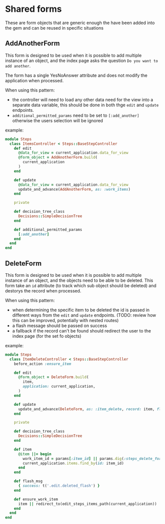 # Shared forms

These are form objects that are generic enough the have been added into the gem
and can be reused in specific situations

## AddAnotherForm

This form is designed to be used when it is possible to add multiple instance of
an object, and the index page asks the question `Do you want to add another`.

The form has a single YesNoAnswer attribute and does not modify the application
when processed.

When using this pattern:
*  the controller will need to load any other data need for
the view into a separate data variable, this should be done in both thge `edit`
and `update` endpoints.
* `additional_permitted_params` need to be set to `[:add_another]` otherwise
the users selection will be ignored

example:

```ruby
module Steps
  class ItemsController < Steps::BaseStepController
    def edit
      @data_for_view = current_application.data_for_view
      @form_object = AddAnotherForm.build(
        current_application
      )
    end

    def update
      @data_for_view = current_application.data_for_view
      update_and_advance(AddAnotherForm, as: :work_items)
    end

    private

    def decision_tree_class
      Decisions::SimpleDecisionTree
    end

    def additional_permitted_params
      [:add_another]
    end
  end
end
```

## DeleteForm

This form is designed to be used when it is possible to add multiple instance of
an object, and the objects need to be able to be deleted. This form take an `id`
attribute (to track which sub object should be deleted) and destorys the record
when processed.

When using this pattern:
* when determining the specific item to be deleted the id is passed in different
ways from the `edit` and `update` endpoints. (TODO: review how this can be
improved, potentially with nested routes)
* a flash message should be passed on success
* a fallback if the record can't be found should redirect the user to the index
page (for the set fo objects)

example:
```ruby
module Steps
  class ItemDeleteController < Steps::BaseStepController
    before_action :ensure_item

    def edit
      @form_object = DeleteForm.build(
        item,
        application: current_application,
      )
    end

    def update
      update_and_advance(DeleteForm, as: :item_delete, record: item, flash: flash_msg)
    end

    private

    def decision_tree_class
      Decisions::SimpleDecisionTree
    end

    def item
      @item ||= begin
        work_item_id = params[:item_id] || params.dig(:steps_delete_form, :id)
        current_application.items.find_by(id: item_id)
      end
    end

    def flash_msg
      { success: t('.edit.deleted_flash') }
    end

    def ensure_work_item
      item || redirect_to(edit_steps_items_path(current_application))
    end
  end
end
```